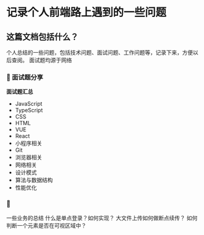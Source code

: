 # 记录个人前端路上遇到的一些问题

## 这篇文档包括什么？

个人总结的一些问题，包括技术问题、面试问题、工作问题等，记录下来，方便以后查阅。
面试题均源于网络

### 🥇 面试题分享

**面试题汇总**

- JavaScript
- TypeScript
- CSS
- HTML
- VUE
- React
- 小程序相关
- Git
- 浏览器相关
- 网络相关
- 设计模式
- 算法与数据结构
- 性能优化

### 🥈

一些业务的总结
什么是单点登录？如何实现？
大文件上传如何做断点续传？
如何判断一个元素是否在可视区域中？
